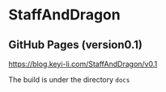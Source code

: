 # StaffAndDragon

## GitHub Pages (version0.1)
https://blog.keyi-li.com/StaffAndDragon/v0.1

The build is under the directory `docs`

